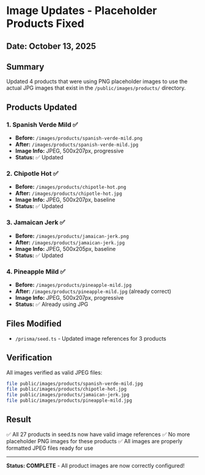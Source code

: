 # Image Updates - Placeholder Products Fixed

## Date: October 13, 2025

## Summary
Updated 4 products that were using PNG placeholder images to use the actual JPG images that exist in the `/public/images/products/` directory.

## Products Updated

### 1. Spanish Verde Mild ✅
- **Before:** `/images/products/spanish-verde-mild.png`
- **After:** `/images/products/spanish-verde-mild.jpg`
- **Image Info:** JPEG, 500x207px, progressive
- **Status:** ✅ Updated

### 2. Chipotle Hot ✅
- **Before:** `/images/products/chipotle-hot.png`
- **After:** `/images/products/chipotle-hot.jpg`
- **Image Info:** JPEG, 500x207px, baseline
- **Status:** ✅ Updated

### 3. Jamaican Jerk ✅
- **Before:** `/images/products/jamaican-jerk.png`
- **After:** `/images/products/jamaican-jerk.jpg`
- **Image Info:** JPEG, 500x205px, baseline
- **Status:** ✅ Updated

### 4. Pineapple Mild ✅
- **Before:** `/images/products/pineapple-mild.jpg`
- **After:** `/images/products/pineapple-mild.jpg` (already correct)
- **Image Info:** JPEG, 500x207px, progressive
- **Status:** ✅ Already using JPG

## Files Modified
- `/prisma/seed.ts` - Updated image references for 3 products

## Verification
All images verified as valid JPEG files:
```bash
file public/images/products/spanish-verde-mild.jpg
file public/images/products/chipotle-hot.jpg
file public/images/products/jamaican-jerk.jpg
file public/images/products/pineapple-mild.jpg
```

## Result
✅ All 27 products in seed.ts now have valid image references
✅ No more placeholder PNG images for these products
✅ All images are properly formatted JPEG files ready for use

---

**Status: COMPLETE** - All product images are now correctly configured!
